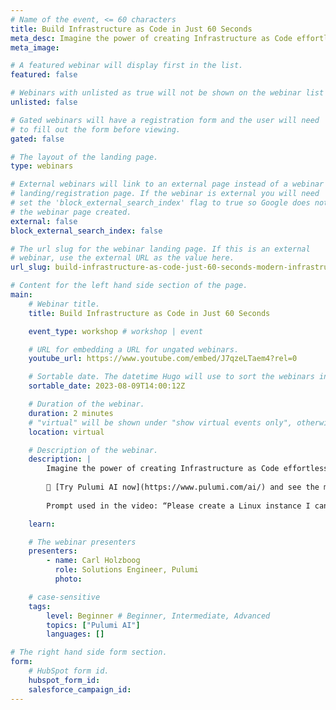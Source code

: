 ```yaml
---
# Name of the event, <= 60 characters
title: Build Infrastructure as Code in Just 60 Seconds
meta_desc: Imagine the power of creating Infrastructure as Code effortlessly. With Pulumi AI, you use natural-language prompts to generate infrastructure as code
meta_image:

# A featured webinar will display first in the list.
featured: false

# Webinars with unlisted as true will not be shown on the webinar list
unlisted: false

# Gated webinars will have a registration form and the user will need
# to fill out the form before viewing.
gated: false

# The layout of the landing page.
type: webinars

# External webinars will link to an external page instead of a webinar
# landing/registration page. If the webinar is external you will need
# set the 'block_external_search_index' flag to true so Google does not index
# the webinar page created.
external: false
block_external_search_index: false

# The url slug for the webinar landing page. If this is an external
# webinar, use the external URL as the value here.
url_slug: build-infrastructure-as-code-just-60-seconds-modern-infrastructure

# Content for the left hand side section of the page.
main:
    # Webinar title.
    title: Build Infrastructure as Code in Just 60 Seconds

    event_type: workshop # workshop | event

    # URL for embedding a URL for ungated webinars.
    youtube_url: https://www.youtube.com/embed/J7qzeLTaem4?rel=0

    # Sortable date. The datetime Hugo will use to sort the webinars in date order.
    sortable_date: 2023-08-09T14:00:12Z

    # Duration of the webinar.
    duration: 2 minutes
    # "virtual" will be shown under "show virtual events only", otherwise shown as City, State (seattle, wa)
    location: virtual

    # Description of the webinar.
    description: |
        Imagine the power of creating Infrastructure as Code effortlessly. With Pulumi AI, you use natural-language prompts to generate infrastructure as code (IaC) programs in the language of your choice, such as TypeScript, Python, Go, C#., Java, or Yaml. Pulumi AI will create all the necessary parts, from the instance itself to the security groups that will allow access. 
        
        🤖 [Try Pulumi AI now](https://www.pulumi.com/ai/) and see the magic unfold!
        
        Prompt used in the video: “Please create a Linux instance I can ssh to”  But that's not all - you can iterate on the cloud infrastructure with the AI assistant, adding new features, fixing bugs, and clarifying requirements. With Pulumi AI, the possibilities are endless.  their online store.

    learn:

    # The webinar presenters
    presenters:
        - name: Carl Holzboog
          role: Solutions Engineer, Pulumi
          photo:

    # case-sensitive
    tags:
        level: Beginner # Beginner, Intermediate, Advanced
        topics: ["Pulumi AI"]
        languages: []

# The right hand side form section.
form:
    # HubSpot form id.
    hubspot_form_id:
    salesforce_campaign_id:
---
```

